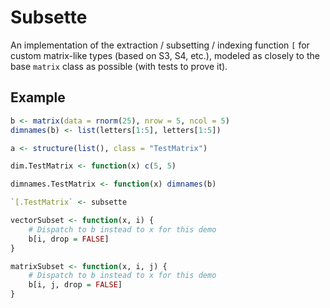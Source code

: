 # Subsette

An implementation of the extraction / subsetting / indexing function `[` for custom matrix-like types (based on S3, S4, etc.), modeled as closely to the base `matrix` class as possible (with tests to prove it).


## Example

```R
b <- matrix(data = rnorm(25), nrow = 5, ncol = 5)
dimnames(b) <- list(letters[1:5], letters[1:5])

a <- structure(list(), class = "TestMatrix")

dim.TestMatrix <- function(x) c(5, 5)

dimnames.TestMatrix <- function(x) dimnames(b)

`[.TestMatrix` <- subsette

vectorSubset <- function(x, i) {
    # Dispatch to b instead to x for this demo
    b[i, drop = FALSE]
}

matrixSubset <- function(x, i, j) {
    # Dispatch to b instead to x for this demo
    b[i, j, drop = FALSE]
}
```
